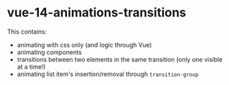 # vue-14-animations-transitions

This contains:

- animating with css only (and logic through Vue)
- animating components
- transitions between two elements in the same transition (only one visible at a time!)
- animating list item's insertion/removal through `transition-group`